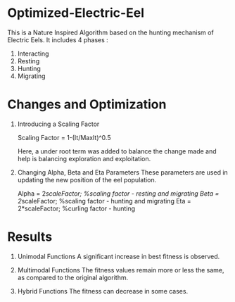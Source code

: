 # Optimized-Electric-Eel

This is a Nature Inspired Algorithm based on the hunting mechanism of Electric Eels. It includes 4 phases : 
1. Interacting
2. Resting
3. Hunting
4. Migrating

# Changes and Optimization

1. Introducing a Scaling Factor

   Scaling Factor = 1-(It/MaxIt)^0.5

   Here, a under root term was added to balance the change made and help is balancing exploration and exploitation.

2. Changing Alpha, Beta and Eta Parameters
   These parameters are used in updating the new position of the eel population.

    Alpha = 2*scaleFactor; %scaling factor         - resting and migrating
    Beta = 2*scaleFactor; %scaling factor          - hunting and migrating
    Eta = 2*scaleFactor; %curling factor           - hunting

# Results

1. Unimodal Functions
   A significant increase in best fitness is observed.
   
2. Multimodal Functions
   The fitness values remain more or less the same, as compared to the original algorithm.
   
3. Hybrid Functions
   The fitness can decrease in some cases.
